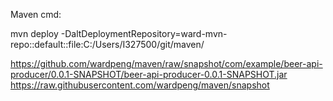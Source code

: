
Maven cmd:

mvn deploy -DaltDeploymentRepository=ward-mvn-repo::default::file:C:/Users/I327500/git/maven/

https://github.com/wardpeng/maven/raw/snapshot/com/example/beer-api-producer/0.0.1-SNAPSHOT/beer-api-producer-0.0.1-SNAPSHOT.jar
https://raw.githubusercontent.com/wardpeng/maven/snapshot